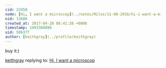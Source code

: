 ```yaml
---
cid: 22458
node: [Hi, I want a microscop](../notes/Milos/11-08-2016/hi-i-want-a-microscop)
nid: 13686
created_at: 2017-04-28 08:41:38 +0000
timestamp: 1493368898
uid: 506377
author: [keithgray](../profile/keithgray)
---
```


buy it:)

[keithgray](../profile/keithgray) replying to: [Hi, I want a microscop](../notes/Milos/11-08-2016/hi-i-want-a-microscop)

